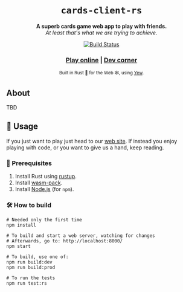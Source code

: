 <div align="center">

  <h1><code>cards-client-rs</code></h1>

  <strong>A superb cards game web app to play with friends.</strong>
  <br>
  <i>At least that's what we are trying to achieve.</i>

  <p>
    <a href="https://travis-ci.org/totorigolo/cards-client-rs">
      <img src="https://api.travis-ci.com/totorigolo/cards-client-rs.svg?branch=master" alt="Build Status" />
    </a>
  </p>

  <h3>
    <a href="#">Play online</a>
    <span> | </span>
    <a href="#">Dev corner</a>
  </h3>

  <sub>Built in Rust 🦀 for the Web 🕸, using [Yew](https://yew.rs/).</sub>
</div>

## About

TBD

## 🚴 Usage

If you just want to play just head to our [web site](#). If instead you enjoy playing with code, or you want to give us a hand, keep reading.

### 🐑 Prerequisites

1. Install Rust using [rustup](https://www.rust-lang.org/tools/install).
2. Install [wasm-pack](https://rustwasm.github.io/wasm-pack/installer/).
3. Install [Node.js](https://nodejs.org/) (for `npm`).

### 🛠️ How to build

```
# Needed only the first time
npm install

# To build and start a web server, watching for changes
# Afterwards, go to: http://localhost:8000/
npm start

# To build, use one of:
npm run build:dev
npm run build:prod

# To run the tests
npm run test:rs
```
